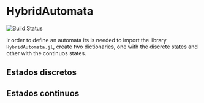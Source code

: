 # HybridAutomata

[![Build Status](https://github.com/RosalRicardo/HybridAutomata.jl/actions/workflows/CI.yml/badge.svg?branch=main)](https://github.com/RosalRicardo/HybridAutomata.jl/actions/workflows/CI.yml?query=branch%3Amain)

ir order to define an automata its is needed to import the library `HybridAutomata.jl`, create two dictionaries, one with the discrete states and other with the continuos states.



## Estados discretos



## Estados continuos